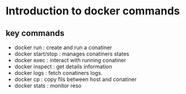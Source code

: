 # Introduction to docker commands
 
## key commands 

* docker run : create and run a conatiner 
* docker start/stop : manages conatiners states 
* docker exec : interact with running conatiner
* docker inspect : get details information
* docker logs : fetch conatiners logs.
* docker cp : copy fils between host and conatiner 
* docker stats : monitor reso